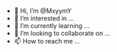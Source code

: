 - 👋 Hi, I’m @MxyymY
- 👀 I’m interested in ...
- 🌱 I’m currently learning ...
- 💞️ I’m looking to collaborate on ...
- 📫 How to reach me ...

<!---
MxyymY/MxyymY is a ✨ special ✨ repository because its `README.md` (this file) appears on your GitHub profile.
You can click the Preview link to take a look at your changes.
--->

